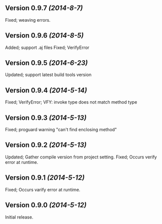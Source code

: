 Version 0.9.7 *(2014-8-7)*
----------------------------

Fixed; weaving errors.

Version 0.9.6 *(2014-8-5)*
----------------------------

Added; support .aj files
Fixed; VerifyError

Version 0.9.5 *(2014-6-23)*
----------------------------

Updated; support latest build tools version

Version 0.9.4 *(2014-5-14)*
----------------------------

Fixed; VerifyError; VFY: invoke type does not match method type

Version 0.9.3 *(2014-5-13)*
----------------------------

Fixed; proguard warning "can't find enclosing method"

Version 0.9.2 *(2014-5-13)*
----------------------------

Updated; Gather compile version from project setting.
Fixed; Occurs verify error at runtime.

Version 0.9.1 *(2014-5-12)*
----------------------------

Fixed; Occurs varify error at runtime.

Version 0.9.0 *(2014-5-12)*
----------------------------

Initial release.
